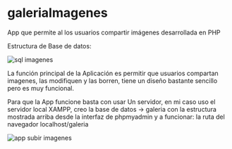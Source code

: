 # galeriaImagenes
App que permite al los usuarios compartir imágenes desarrollada en PHP 

Estructura de Base de datos: 

![sql imagenes](https://user-images.githubusercontent.com/19289312/155855993-1e318b2e-c98b-4bcc-a0cb-50b92b41cc55.png)

La función principal de la Aplicación es permitir que usuarios compartan imagenes, las modifiquen y las borren, tiene un diseño bastante sencillo pero es muy funcional. 

Para que la App funcione basta con usar Un servidor, en mi caso uso el servidor local XAMPP, creo la base de datos -> galeria con la estructura mostrada arriba desde la interfaz de phpmyadmin y a funcionar: la ruta del navegador localhost/galeria

![app subir imagenes](https://user-images.githubusercontent.com/19289312/155856275-a7fc1484-b134-42d8-a85e-512cf65f7954.png)
